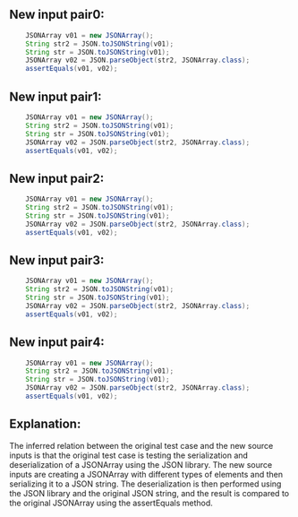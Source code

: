 ## New input pair0:
```java
    JSONArray v01 = new JSONArray();
    String str2 = JSON.toJSONString(v01);
    String str = JSON.toJSONString(v01);
    JSONArray v02 = JSON.parseObject(str2, JSONArray.class);
    assertEquals(v01, v02);
```

## New input pair1:
```java
    JSONArray v01 = new JSONArray();
    String str2 = JSON.toJSONString(v01);
    String str = JSON.toJSONString(v01);
    JSONArray v02 = JSON.parseObject(str2, JSONArray.class);
    assertEquals(v01, v02);
```

## New input pair2:
```java
    JSONArray v01 = new JSONArray();
    String str2 = JSON.toJSONString(v01);
    String str = JSON.toJSONString(v01);
    JSONArray v02 = JSON.parseObject(str2, JSONArray.class);
    assertEquals(v01, v02);
```

## New input pair3:
```java
    JSONArray v01 = new JSONArray();
    String str2 = JSON.toJSONString(v01);
    String str = JSON.toJSONString(v01);
    JSONArray v02 = JSON.parseObject(str2, JSONArray.class);
    assertEquals(v01, v02);
```

## New input pair4:
```java
    JSONArray v01 = new JSONArray();
    String str2 = JSON.toJSONString(v01);
    String str = JSON.toJSONString(v01);
    JSONArray v02 = JSON.parseObject(str2, JSONArray.class);
    assertEquals(v01, v02);
```

## Explanation:
The inferred relation between the original test case and the new source inputs is that the original test case is testing the serialization and deserialization of a JSONArray using the JSON library. The new source inputs are creating a JSONArray with different types of elements and then serializing it to a JSON string. The deserialization is then performed using the JSON library and the original JSON string, and the result is compared to the original JSONArray using the assertEquals method.
